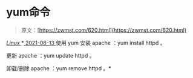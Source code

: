 <!--yml
category: 未分类
date: 0001-01-01 00:00:00
--->

# yum命令

> 原文：[https://zwmst.com/620.html](https://zwmst.com/620.html)

   [ *Linux* ](https://zwmst.com/linux)*[ <time datetime="2021-08-14T07:40:08+08:00"> 2021-08-13 </time> ](https://zwmst.com/620.html)  使用 yum 安装 apache ：yum install httpd 。

更新 apache ：yum update httpd 。

卸载/删除 apache ：yum remove httpd 。*